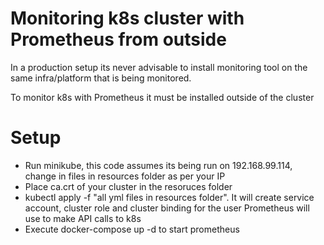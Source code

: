 # Monitoring k8s cluster with Prometheus from outside

In a production setup its never advisable to install monitoring tool on the same infra/platform that is being monitored.

To monitor k8s with Prometheus it must be installed outside of the cluster

# Setup

* Run minikube, this code assumes its being run on 192.168.99.114, change in files in resources folder as per your IP
* Place ca.crt of your cluster in the resoruces folder
* kubectl apply -f "all yml files in resources folder".  It will create service account, cluster role and cluster binding for the user Prometheus will use to make API calls to k8s
 * Execute docker-compose up -d to start prometheus
